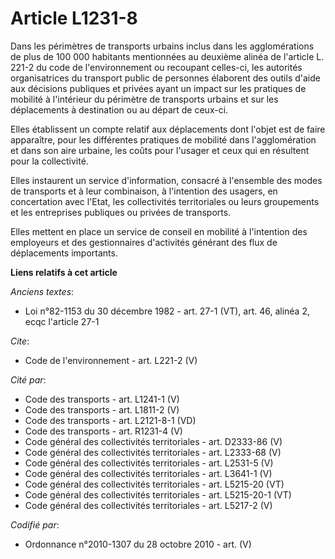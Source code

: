 # Article L1231-8

Dans les périmètres de transports urbains inclus dans les agglomérations de plus de 100 000 habitants mentionnées au deuxième
alinéa de l'article L. 221-2 du code de l'environnement ou recoupant celles-ci, les autorités organisatrices du transport
public de personnes élaborent des outils d'aide aux décisions publiques et privées ayant un impact sur les pratiques de
mobilité à l'intérieur du périmètre de transports urbains et sur les déplacements à destination ou au départ de ceux-ci. 

Elles établissent un compte relatif aux déplacements dont l'objet est de faire apparaître, pour les différentes pratiques de
mobilité dans l'agglomération et dans son aire urbaine, les coûts pour l'usager et ceux qui en résultent pour la
collectivité. 

Elles instaurent un service d'information, consacré à l'ensemble des modes de transports et à leur combinaison, à l'intention
des usagers, en concertation avec l'Etat, les collectivités territoriales ou leurs groupements et les entreprises publiques
ou privées de transports. 

Elles mettent en place un service de conseil en mobilité à l'intention des employeurs et des gestionnaires d'activités
générant des flux de déplacements importants.

**Liens relatifs à cet article**

_Anciens textes_:

  - Loi n°82-1153 du 30 décembre 1982 - art. 27-1 (VT), art. 46, alinéa 2, ecqc l'article 27-1

_Cite_:

  - Code de l'environnement - art. L221-2 (V)

_Cité par_:

  - Code des transports - art. L1241-1 (V)
  - Code des transports - art. L1811-2 (V)
  - Code des transports - art. L2121-8-1 (VD)
  - Code des transports - art. R1231-4 (V)
  - Code général des collectivités territoriales - art. D2333-86 (V)
  - Code général des collectivités territoriales - art. L2333-68 (V)
  - Code général des collectivités territoriales - art. L2531-5 (V)
  - Code général des collectivités territoriales - art. L3641-1 (V)
  - Code général des collectivités territoriales - art. L5215-20 (VT)
  - Code général des collectivités territoriales - art. L5215-20-1 (VT)
  - Code général des collectivités territoriales - art. L5217-2 (V)

_Codifié par_:

  - Ordonnance n°2010-1307 du 28 octobre 2010 - art. (V)
